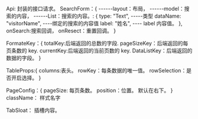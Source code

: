 Api: 封装的接口请求。
SearchForm：{
------layout：布局，
------model：搜索的内容，
------List：搜索的内容。:
{
type: "Text", -----类型
dataName: "visitorName", ----绑定的搜索的内容值
label: "姓名", ---- label 内容值。
},
onSearch:搜索回调，
onResect：重置回调。
}

FormateKey：{
totalKey:后端返回的总数的字段.
pageSizeKey：后端返回的每页条数的 key.
currentKey:后端返回的当前页数的 key.
DataListKey：后端返回的数据的字段。
}

TableProps:{
columns:表头。
rowKey：每条数据的唯一值。
rowSelection：是否开启选择。
}

PageConfig：{
pageSize: 每页条数。
position：位置。 默认在右下。
}
className： 样式名字

TabSloat： 插槽内容。
